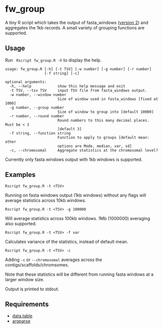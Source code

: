 # fw_group

A tiny R script which takes the output of fasta_windows (<a href="https://github.com/tolkit/fasta_windows/tree/v2">version 2</a>) and aggregates the 1kb records. A small variety of grouping functions are supported.

## Usage

Run ` Rscript fw_group.R -h` to display the help.

```
usage: fw_group.R [-h] [-t TSV] [-w number] [-g number] [-r number]
                  [-f string] [-c]

optional arguments:
  -h, --help            show this help message and exit
  -t TSV, --tsv TSV     input TSV file from fasta_windows output.
  -w number, --window number
                        Size of window used in fasta_windows [fixed at 1000]
  -g number, --group number
                        Size of window to group into [default 10000]
  -r number, --round number
                        Round numbers to this many decimal places. Must be < 3
                        [default 3]
  -f string, --function string
                        Function to apply to groups [default mean: other
                        options are Mode, median, var, sd]
  -c, --chromosomal     Aggregate statistics at the chromosomal level?
```

Currently only fasta windows output with 1kb windows is supported.

## Examples

`Rscript fw_group.R -t <TSV>`

Running on fasta windows output (1kb windows) without any flags will average statistics across 10kb windows.

`Rscript fw_group.R -t <TSV> -g 100000`

Will average statistics across 100kb windows. 1Mb (1000000) averaging also supported.

`Rscript fw_group.R -t <TSV> -f var`

Calculates variance of the statistics, instead of default mean.

`Rscript fw_group.R -t <TSV> -c`

Adding `-c` or `--chromosomal` averages across the contigs/scaffolds/chromsomes.

Note that these statistics will be different from running fasta windows at a larger window size.

Output is printed to stdout.

## Requirements

- <a href="https://github.com/Rdatatable/data.table">data.table</a>
- <a href="https://github.com/trevorld/r-argparse>">argparse</a>
